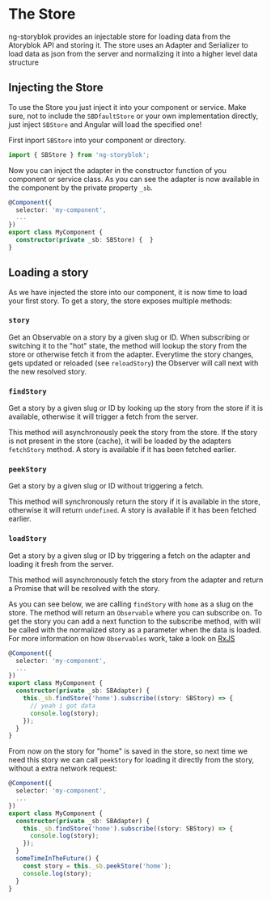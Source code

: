 # The Store 
ng-storyblok provides an injectable store for loading data from the Atoryblok API and storing it. The store uses an Adapter and Serializer to load data as json from the server and normalizing it into a higher level data structure

## Injecting the Store
To use the Store you just inject it into your component or service. 
Make sure, not to include the `SBDfaultStore` or your own implementation directly, just inject `SBStore` and Angular will load the specified one!

First inport `SBStore` into your component or directory.
```ts
import { SBStore } from 'ng-storyblok';
```

Now you can inject the adapter in the constructor function of you component or service class. 
As you can see the adapter is now available in the component by the private property `_sb`.

```ts
@Component({
  selector: 'my-component',
  ...
})
export class MyComponent {
  constructor(private _sb: SBStore) {  }
}
```

## Loading a story
As we have injected the store into our component, it is now time to load your first story.
To get a story, the store exposes multiple methods:

### `story`
Get an Observable on a story by a given slug or ID. When subscribing or switching it to the "hot" state, the method will lookup the story from the store or otherwise fetch it from the adapter. Everytime the story changes, gets updated or reloaded (see `reloadStory`) the Observer will call next with the new resolved story.

### `findStory`
Get a story by a given slug or ID by looking up the story from the store if it is available, otherwise it will trigger a fetch from the server.

This method will asynchronously peek the story from the store. If the story is not present in the store (cache), it will be loaded by the adapters `fetchStory` method.
A story is available if it has been fetched earlier.

### `peekStory`
Get a story by a given slug or ID without triggering a fetch.

This method will synchronously return the story if it is available in the store, otherwise it will return `undefined`.
A story is available if it has been fetched earlier.

### `loadStory`
Get a story by a given slug or ID by triggering a fetch on the adapter and loading it fresh from the server.

This method will asynchronously fetch the story from the adapter and return a Promise that will be resolved with the story.


As you can see below, we are calling `findStory` with `home` as a slug on the store. The method will return an `Observable` where you can subscribe on. To get the story you can add a next function to the subscribe method, with will be called with the normalized story as a parameter when the data is loaded. For more information on how `Observables` work, take a look on [RxJS](http://reactivex.io/rxjs/)
```ts
@Component({
  selector: 'my-component',
  ...
})
export class MyComponent {
  constructor(private _sb: SBAdapter) {
    this._sb.findStore('home').subscribe((story: SBStory) => {
      // yeah i got data
      console.log(story);
    });
  }
}
```
From now on the story for "home" is saved in the store, so next time we need this story we can call `peekStory` for loading it directly from the story, without a extra network request:
```ts
@Component({
  selector: 'my-component',
  ...
})
export class MyComponent {
  constructor(private _sb: SBAdapter) {
    this._sb.findStore('home').subscribe((story: SBStory) => {
      console.log(story);
    });
  }
  someTimeInTheFuture() {
    const story = this._sb.peekStore('home');
    console.log(story);
  }
}
```

